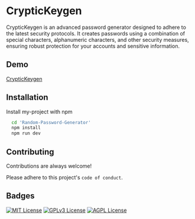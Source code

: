 # CrypticKeygen

CrypticKeygen is an advanced password generator designed to adhere to the latest security protocols. It creates passwords using a combination of special characters, alphanumeric characters, and other security measures, ensuring robust protection for your accounts and sensitive information.

## Demo

[CrypticKeygen](https://cryptickeygen.vercel.app/)

## Installation

Install my-project with npm

```bash
  cd 'Random-Password-Generator'
  npm install
  npm run dev
```

## Contributing

Contributions are always welcome!

Please adhere to this project's `code of conduct`.

## Badges


[![MIT License](https://img.shields.io/badge/License-MIT-green.svg)](https://choosealicense.com/licenses/mit/)
[![GPLv3 License](https://img.shields.io/badge/License-GPL%20v3-yellow.svg)](https://opensource.org/licenses/)
[![AGPL License](https://img.shields.io/badge/license-AGPL-blue.svg)](http://www.gnu.org/licenses/agpl-3.0)
